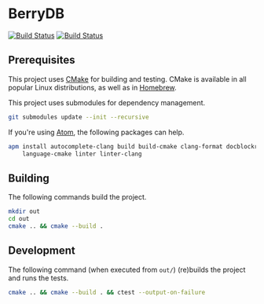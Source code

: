 # BerryDB

[![Build Status](https://travis-ci.org/google/berrydb.svg?branch=master)](https://travis-ci.org/google/berrydb)
[![Build Status](https://ci.appveyor.com/api/projects/status/399bd926yvoe67o5/branch/master?svg=true)](https://travis-ci.org/pwnall/berrydb)

## Prerequisites

This project uses [CMake](https://cmake.org/) for building and testing. CMake is
available in all popular Linux distributions, as well as in
[Homebrew](https://brew.sh/).

This project uses submodules for dependency management.

```bash
git submodules update --init --recursive
```

If you're using [Atom](https://atom.io/), the following packages can help.

```bash
apm install autocomplete-clang build build-cmake clang-format docblockr \
    language-cmake linter linter-clang
```

## Building

The following commands build the project.

```bash
mkdir out
cd out
cmake .. && cmake --build .
```

## Development

The following command (when executed from `out/`) (re)builds the project and
runs the tests.

```bash
cmake .. && cmake --build . && ctest --output-on-failure
```
